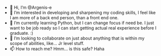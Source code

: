 - 👋 Hi, I’m @Argenis-e
- 👀 I’m interested in developing and sharpening my coding skills, I feel like I am more of a back end person, than a front end one.
- 🌱 I’m currently learning Python, but I can change focus if need be. I just want to be job ready so I can start getting actual real experience before I graduate. :)
- 💞️ I’m looking to collaborate on just about anything that is within my scope of abilities, like... Jr level stuff.
- 📫 How to reach me? Hmm... is this safe? Haha

<!---
Argenis-e/Argenis-e is a ✨ special ✨ repository because its `README.md` (this file) appears on your GitHub profile.
You can click the Preview link to take a look at your changes.
--->
